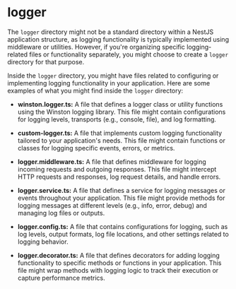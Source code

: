 # logger

The `logger` directory might not be a standard directory within a NestJS application structure, as logging functionality is typically implemented using middleware or utilities. However, if you're organizing specific logging-related files or functionality separately, you might choose to create a `logger` directory for that purpose.

Inside the `logger` directory, you might have files related to configuring or implementing logging functionality in your application. Here are some examples of what you might find inside the `logger` directory:

- **winston.logger.ts:** A file that defines a logger class or utility functions using the Winston logging library. This file might contain configurations for logging levels, transports (e.g., console, file), and log formatting.

- **custom-logger.ts:** A file that implements custom logging functionality tailored to your application's needs. This file might contain functions or classes for logging specific events, errors, or metrics.

- **logger.middleware.ts:** A file that defines middleware for logging incoming requests and outgoing responses. This file might intercept HTTP requests and responses, log request details, and handle errors.

- **logger.service.ts:** A file that defines a service for logging messages or events throughout your application. This file might provide methods for logging messages at different levels (e.g., info, error, debug) and managing log files or outputs.

- **logger.config.ts:** A file that contains configurations for logging, such as log levels, output formats, log file locations, and other settings related to logging behavior.

- **logger.decorator.ts:** A file that defines decorators for adding logging functionality to specific methods or functions in your application. This file might wrap methods with logging logic to track their execution or capture performance metrics.
